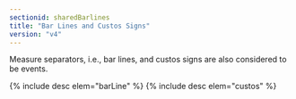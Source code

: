 ```yaml
---
sectionid: sharedBarlines
title: "Bar Lines and Custos Signs"
version: "v4"
---
```


Measure separators, i.e., bar lines, and custos signs are also considered to be events.

{% include desc elem="barLine" %}
{% include desc elem="custos" %}
